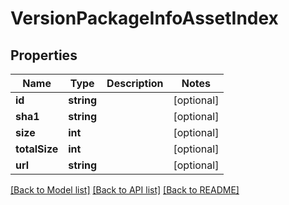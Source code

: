 # VersionPackageInfoAssetIndex

## Properties
Name | Type | Description | Notes
------------ | ------------- | ------------- | -------------
**id** | **string** |  | [optional] 
**sha1** | **string** |  | [optional] 
**size** | **int** |  | [optional] 
**totalSize** | **int** |  | [optional] 
**url** | **string** |  | [optional] 

[[Back to Model list]](../README.md#documentation-for-models) [[Back to API list]](../README.md#documentation-for-api-endpoints) [[Back to README]](../README.md)


